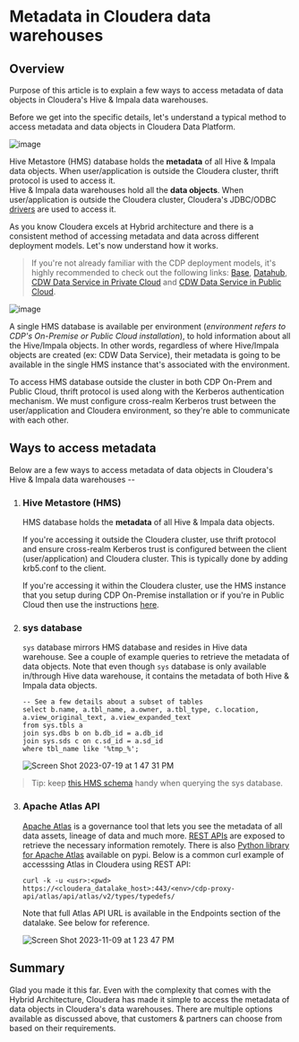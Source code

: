 # Metadata in Cloudera data warehouses

## Overview
Purpose of this article is to explain a few ways to access metadata of data objects in Cloudera's Hive & Impala data warehouses.

Before we get into the specific details, let's understand a typical method to access metadata and data objects in Cloudera Data Platform.

![image](https://github.com/agupta-git/cloudera_metadata/assets/2523891/7a7d4836-d6cb-4454-9a16-36e0e966833a)

Hive Metastore (HMS) database holds the **metadata** of all Hive & Impala data objects. When user/application is outside the Cloudera cluster, thrift protocol is used to access it.  
Hive & Impala data warehouses hold all the **data objects**. When user/application is outside the Cloudera cluster, Cloudera's JDBC/ODBC [drivers](https://www.cloudera.com/downloads.html) are used to access it.

As you know Cloudera excels at Hybrid architecture and there is a consistent method of accessing metadata and data across different deployment models. Let's now understand how it works. 
> If you're not already familiar with the CDP deployment models, it's highly recommended to check out the following links: [Base](https://docs.cloudera.com/cdp-private-cloud-base/7.1.8/index.html), [Datahub](https://docs.cloudera.com/data-hub/cloud/index.html), [CDW Data Service in Private Cloud](https://docs.cloudera.com/data-warehouse/1.5.0/index.html) and [CDW Data Service in Public Cloud](https://docs.cloudera.com/data-warehouse/cloud/index.html).

![image](https://github.com/agupta-git/metadata_cloudera_dw/assets/2523891/35de5ab4-f84b-4e31-8ed1-f623d2021af4)

A single HMS database is available per environment (_environment refers to CDP's On-Premise or Public Cloud installation_), to hold information about all the Hive/Impala objects. In other words, regardless of where Hive/Impala objects are created (ex: CDW Data Service), their metadata is going to be available in the single HMS instance that's associated with the environment.

To access HMS database outside the cluster in both CDP On-Prem and Public Cloud, thrift protocol is used along with the Kerberos authentication mechanism. We must configure cross-realm Kerberos trust between the user/application and Cloudera environment, so they're able to communicate with each other.

## Ways to access metadata
Below are a few ways to access metadata of data objects in Cloudera's Hive & Impala data warehouses --
1. ### Hive Metastore (HMS)  

   HMS database holds the **metadata** of all Hive & Impala data objects.

   If you're accessing it outside the Cloudera cluster, use thrift protocol and ensure cross-realm Kerberos trust is configured between the client (user/application) and Cloudera cluster. This is typically done by adding krb5.conf to the client.

   If you're accessing it within the Cloudera cluster, use the HMS instance that you setup during CDP On-Premise installation or if you're in Public Cloud then use the instructions [here](https://community.cloudera.com/t5/Community-Articles/Accessing-Hive-Metastore-DB-on-CDP-Public-Cloud/ta-p/338590).
   
3. ### sys database

   `sys` database mirrors HMS database and resides in Hive data warehouse. See a couple of example queries to retrieve the metadata of data objects. Note that even though `sys` database is only available in/through Hive data warehouse, it contains the metadata of both Hive & Impala data objects.

   ```
   -- See a few details about a subset of tables
   select b.name, a.tbl_name, a.owner, a.tbl_type, c.location, a.view_original_text, a.view_expanded_text
   from sys.tbls a
   join sys.dbs b on b.db_id = a.db_id
   join sys.sds c on c.sd_id = a.sd_id
   where tbl_name like '%tmp_%';
   ```

   ![Screen Shot 2023-07-19 at 1 47 31 PM](https://github.com/agupta-git/metadata_cloudera_dw/assets/2523891/a9c443b0-feb6-4b6b-9bd8-2bc474ac55a7)

  > Tip: keep [this HMS schema](https://analyticsanvil.wordpress.com/2016/08/21/useful-queries-for-the-hive-metastore/) handy when querying the sys database.
   
3. ### Apache Atlas API
   [Apache Atlas](https://atlas.apache.org/#/) is a governance tool that lets you see the metadata of all data assets, lineage of data and much more. [REST APIs](https://atlas.apache.org/api/v2/index.html) are exposed to retrieve the necessary information remotely. There is also [Python library for Apache Atlas](https://pypi.org/project/apache-atlas/) available on pypi.
   Below is a common curl example of accesssing Atlas in Cloudera using REST API:
   ```
   curl -k -u <usr>:<pwd> https://<cloudera_datalake_host>:443/<env>/cdp-proxy-api/atlas/api/atlas/v2/types/typedefs/
   ```
   Note that full Atlas API URL is available in the Endpoints section of the datalake. See below for reference.

   ![Screen Shot 2023-11-09 at 1 23 47 PM](https://github.com/agupta-git/metadata_cloudera_dw/assets/2523891/8e0f8187-9be0-436c-b0be-2a8430702c8d)

## Summary
Glad you made it this far. Even with the complexity that comes with the Hybrid Architecture, Cloudera has made it simple to access the metadata of data objects in Cloudera's data warehouses. There are multiple options available as discussed above, that customers & partners can choose from based on their requirements.
